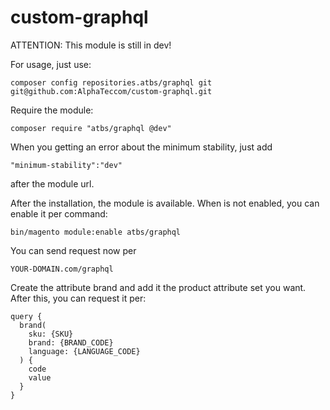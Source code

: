 # custom-graphql
ATTENTION: This module is still in dev!

For usage, just use:
```
composer config repositories.atbs/graphql git git@github.com:AlphaTeccom/custom-graphql.git
```

Require the module:
```
composer require "atbs/graphql @dev"
```

When you getting an error about the minimum stability, just add
```
"minimum-stability":"dev"
```
 after the module url.

 After the installation, the module is available. When is not enabled, you can enable it per command:
```
bin/magento module:enable atbs/graphql
```

You can send request now per
```
YOUR-DOMAIN.com/graphql
```

Create the attribute brand and add it the product attribute set you want. After this, you can request it per:
```
query {
  brand(
    sku: {SKU}
    brand: {BRAND_CODE}
    language: {LANGUAGE_CODE}
  ) {
   	code
    value
  }
}
```